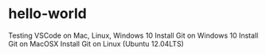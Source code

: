 # hello-world
Testing VSCode on Mac, Linux, Windows 10
Install Git on Windows 10
Install Git on MacOSX
Install Git on Linux (Ubuntu 12.04LTS)

